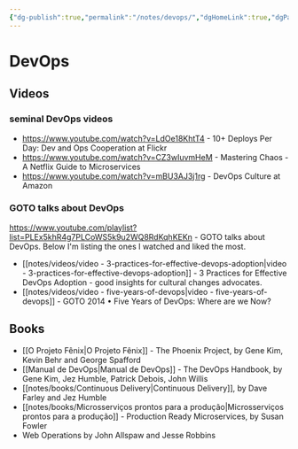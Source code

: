 ```yaml
---
{"dg-publish":true,"permalink":"/notes/devops/","dgHomeLink":true,"dgPassFrontmatter":false,"dgShowBacklinks":true,"dgShowLocalGraph":false}
---
```


# DevOps

## Videos

### seminal DevOps videos

- <https://www.youtube.com/watch?v=LdOe18KhtT4> - 10+ Deploys Per Day: Dev and Ops Cooperation at Flickr
- <https://www.youtube.com/watch?v=CZ3wIuvmHeM> - Mastering Chaos - A Netflix Guide to Microservices
- <https://www.youtube.com/watch?v=mBU3AJ3j1rg> - DevOps Culture at Amazon


### GOTO talks about DevOps

<https://www.youtube.com/playlist?list=PLEx5khR4g7PLCoWS5k9u2WQ8RdKqhKEKn> - GOTO talks about DevOps. Below I'm listing the ones I watched and liked the most.

- [[notes/videos/video - 3-practices-for-effective-devops-adoption|video - 3-practices-for-effective-devops-adoption]] - 3 Practices for Effective DevOps Adoption - good insights for cultural changes advocates.
- [[notes/videos/video - five-years-of-devops|video - five-years-of-devops]] - GOTO 2014 • Five Years of DevOps: Where are we Now?


## Books

- [[O Projeto Fênix|O Projeto Fênix]] - The Phoenix Project, by Gene Kim, Kevin Behr and George Spafford
- [[Manual de DevOps|Manual de DevOps]] - The DevOps Handbook, by Gene Kim, Jez Humble, Patrick Debois, John Willis
- [[notes/books/Continuous Delivery|Continuous Delivery]], by Dave Farley and Jez Humble
- [[notes/books/Microsserviços prontos para a produção|Microsserviços prontos para a produção]] - Production Ready Microservices, by Susan Fowler
- Web Operations by John Allspaw and Jesse Robbins


